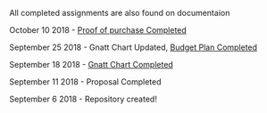 All completed assignments are also found on documentaion



October 10 2018 - [Proof of purchase Completed](https://github.com/JDinhGit/TempSensor/blob/master/Documentation/Proof%20of%20Purchase.pdf)


September 25 2018 - Gnatt Chart Updated, [Budget Plan Completed](https://github.com/JDinhGit/TempSensor/blob/master/Documentation/BudgetPlan.pdf)


September 18 2018 - [Gnatt Chart Completed](https://github.com/JDinhGit/TempSensor/blob/master/Documentation/JohnsonGnattChart.mpp)



September 11 2018 - Proposal
Completed

September 6 2018 -
Repository created!
